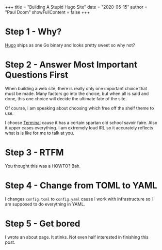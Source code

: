 +++
title = "Building A Stupid Hugo Site"
date = "2020-05-15"
author = "Paul Doom"
showFullContent = false
+++

# Step 1 - Why?

[Hugo](https://gohugo.io/) ships as one Go binary and looks pretty sweet so why not?

# Step 2 - Answer Most Important Questions First

When building a web site, there is really only one important choice
that must be made.   Many factors go into the choice, but when all
is said and done, this one choice will decide the ultimate fate
of the site.

Of course, I am speaking about choosing which free off the shelf
theme to use.

I choose [Terminal](https://github.com/panr/hugo-theme-terminal) cause
it has a certain spartan old school savoir faire.  Also it upper cases
everything.  I am extremely loud IRL so it accurately reflects what is
is like for me to talk at you.

# Step 3 - RTFM

You thought this was a HOWTO?  Bah.

# Step 4 - Change from TOML to YAML

I changes `config.toml` to `config.yaml` cause I work with infrastructure
so I am supposed to do everything in YAML.

# Step 5 - Get bored

I wrote an about page.  It stinks.   Not even half interested in finishing
this post.
